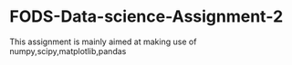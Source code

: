 # FODS-Data-science-Assignment-2
This assignment is mainly aimed at making use of numpy,scipy,matplotlib,pandas
